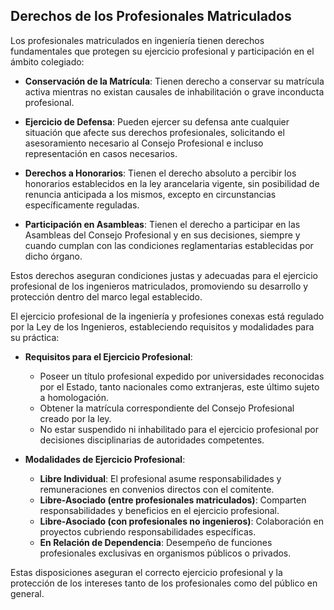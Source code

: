 ## Derechos de los Profesionales Matriculados

Los profesionales matriculados en ingeniería tienen derechos fundamentales que protegen su ejercicio profesional y participación en el ámbito colegiado:

- **Conservación de la Matrícula**: Tienen derecho a conservar su matrícula activa mientras no existan causales de inhabilitación o grave inconducta profesional.

- **Ejercicio de Defensa**: Pueden ejercer su defensa ante cualquier situación que afecte sus derechos profesionales, solicitando el asesoramiento necesario al Consejo Profesional e incluso representación en casos necesarios.

- **Derechos a Honorarios**: Tienen el derecho absoluto a percibir los honorarios establecidos en la ley arancelaria vigente, sin posibilidad de renuncia anticipada a los mismos, excepto en circunstancias específicamente reguladas.

- **Participación en Asambleas**: Tienen el derecho a participar en las Asambleas del Consejo Profesional y en sus decisiones, siempre y cuando cumplan con las condiciones reglamentarias establecidas por dicho órgano.

Estos derechos aseguran condiciones justas y adecuadas para el ejercicio profesional de los ingenieros matriculados, promoviendo su desarrollo y protección dentro del marco legal establecido.

El ejercicio profesional de la ingeniería y profesiones conexas está regulado por la Ley de los Ingenieros, estableciendo requisitos y modalidades para su práctica:

- **Requisitos para el Ejercicio Profesional**:
  - Poseer un título profesional expedido por universidades reconocidas por el Estado, tanto nacionales como extranjeras, este último sujeto a homologación.
  - Obtener la matrícula correspondiente del Consejo Profesional creado por la ley.
  - No estar suspendido ni inhabilitado para el ejercicio profesional por decisiones disciplinarias de autoridades competentes.

- **Modalidades de Ejercicio Profesional**:
  - **Libre Individual**: El profesional asume responsabilidades y remuneraciones en convenios directos con el comitente.
  - **Libre-Asociado (entre profesionales matriculados)**: Comparten responsabilidades y beneficios en el ejercicio profesional.
  - **Libre-Asociado (con profesionales no ingenieros)**: Colaboración en proyectos cubriendo responsabilidades específicas.
  - **En Relación de Dependencia**: Desempeño de funciones profesionales exclusivas en organismos públicos o privados.

Estas disposiciones aseguran el correcto ejercicio profesional y la protección de los intereses tanto de los profesionales como del público en general.

